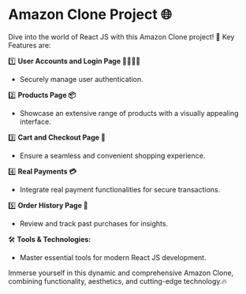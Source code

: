 # Amazon Clone Project 🌐

Dive into the world of React JS with this Amazon Clone project! 🚀  Key Features are:

1️⃣ **User Accounts and Login Page 👨👨👧👦**
   - Securely manage user authentication.

2️⃣ **Products Page 📦**
   - Showcase an extensive range of products with a visually appealing interface.

3️⃣ **Cart and Checkout Page 🛒**
   - Ensure a seamless and convenient shopping experience.

4️⃣ **Real Payments 💳**
   - Integrate real payment functionalities for secure transactions.

5️⃣ **Order History Page 📖**
   - Review and track past purchases for insights.

🛠️ **Tools & Technologies:**
   - Master essential tools for modern React JS development.

Immerse yourself in this dynamic and comprehensive Amazon Clone, combining functionality, aesthetics, and cutting-edge technology.🔥

